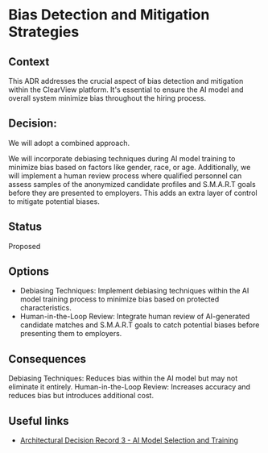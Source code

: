 # Bias Detection and Mitigation Strategies

## Context
This ADR addresses the crucial aspect of bias detection and mitigation within the ClearView platform. It's essential to ensure the AI model and overall system minimize bias throughout the hiring process.

## Decision: 
We will adopt a combined approach.

We will incorporate debiasing techniques during AI model training to minimize bias based on factors like gender, race, or age. Additionally, we will implement a human review process where qualified personnel can assess samples of the anonymized candidate profiles and S.M.A.R.T goals before they are presented to employers. This adds an extra layer of control to mitigate potential biases.

## Status
Proposed

## Options
 * Debiasing Techniques: Implement debiasing techniques within the AI model training process to minimize bias based on protected characteristics.
 * Human-in-the-Loop Review: Integrate human review of AI-generated candidate matches and S.M.A.R.T goals to catch potential biases before presenting them to employers.

## Consequences
Debiasing Techniques: Reduces bias within the AI model but may not eliminate it entirely.
Human-in-the-Loop Review: Increases accuracy and reduces bias but introduces additional cost.

## Useful links
- [Architectural Decision Record 3 - AI Model Selection and Training](https://github.com/octaviaah/ClearView/blob/main/3.ADRs/ADR003-AIModelSelection.md)
